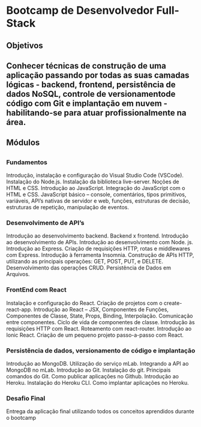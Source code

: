 <h1>Bootcamp de Desenvolvedor Full-Stack</h1>

<h2><b>Objetivos</b><h2>
<p>Conhecer técnicas de construção de uma aplicação passando por todas as suas camadas lógicas - backend, frontend,
persistência de dados NoSQL, controle de versionamentode código com Git e implantação em nuvem - habilitando-se
para atuar profissionalmente na área.</p>

<h2><b>Módulos</b><h2>
<h3><b>Fundamentos</b></h3>
<p>Introdução, instalação e configuração do Visual Studio
Code (VSCode). Instalação do Node.js. Instalação
da biblioteca live-server. Noções de HTML e CSS.
Introdução ao JavaScript. Integração do JavaScript
com o HTML e CSS. JavaScript básico – console,
comentários, tipos primitivos, variáveis, API’s nativas
de servidor e web, funções, estruturas de decisão,
estruturas de repetição, manipulação de eventos.</p>

<h3><b>Desenvolvimento de API’s</b></h3>
<p>Introdução ao desenvolvimento backend. Backend
x frontend. Introdução ao desenvolvimento de
APIs. Introdução ao desenvolvimento com Node.
js. Introdução ao Express. Criação de requisições
HTTP, rotas e middlewares com Express. Introdução
à ferramenta Insomnia. Construção de APIs HTTP,
utilizando as principais operações: GET, POST, PUT,
e DELETE. Desenvolvimento das operações CRUD.
Persistência de Dados em Arquivos.
</p>

<h3><b>FrontEnd com React</b></h3>
<p>Instalação e configuração do React. Criação de projetos
com o create-react-app. Introdução ao React – JSX,
Componentes de Funções, Componentes de Classe,
State, Props, Binding, Interpolação. Comunicação entre
componentes. Ciclo de vida de componentes de classe.
Introdução às requisições HTTP com React. Roteamento
com react-router. Introdução ao Ionic React. Criação de
um pequeno projeto passo-a-passo com React.
</p>

<h3><b>Persistência de dados, versionamento de código e implantação</b></h3>
<p>Introdução ao MongoDB. Utilização do serviço mLab.
Integrando a API ao MongoDB no mLab. Introdução ao
Git. Instalação do git. Principais comandos do Git. Como
publicar aplicações no Github. Introdução ao Heroku.
Instalação do Heroku CLI. Como implantar aplicações no
Heroku.
</p>

<h3><b>Desafio Final</b></h3>
<p>Entrega da aplicação final utilizando todos os conceitos aprendidos durante o bootcamp
</p>
